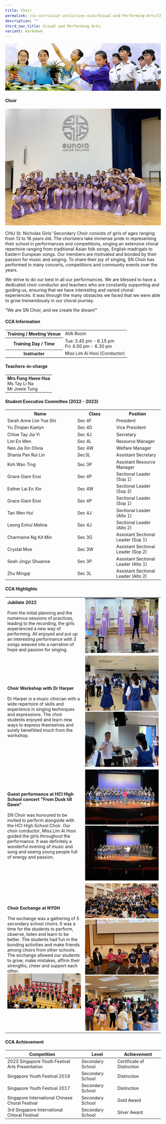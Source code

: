 ```yaml
---
title: Choir
permalink: /co-curricular-activities-ccas/Visual-and-Performing-Arts/Choir/
description: ""
third_nav_title: Visual and Performing Arts
variant: markdown
---
```

![](/images/01%20Banner%20Photos/05%20subpage%20cca.jpg)

#### **Choir**

![Choir 230527](/images/06%20CCA/VPA%20Choir/choir%20230527.jpeg)

CHIJ St. Nicholas Girls’ Secondary Choir consists of girls of ages ranging from 13 to 16 years old. The choristers take immense pride in representing their school in performances and competitions, singing an extensive choral repertoire ranging from traditional Asian folk songs, English madrigals to Eastern European songs. Our members are motivated and bonded by their passion for music and singing. To share their joy of singing, SN Choir has performed in many concerts, competitions and community events over the years.

We strive to do our best in all our performances. We are blessed to have a dedicated choir conductor and teachers who are constantly supporting and guiding us, ensuring that we have interesting and varied choral experiences. It was through the many obstacles we faced that we were able to grow tremendously in our choral journey.

"We are SN Choir, and we create the dream!"

 #### **CCA Information**

<table style="width:100%">
<tbody>
<tr><th>Training / Meeting Venue</th>
<td>AVA Room</td></tr>
<tr><th>Training Day / Time</th>
<td>Tue: 3.45 pm - 6.15 pm<br>Fri: 4.00 pm - 6.30 pm</td></tr>
<tr><th>Instructor</th>
<td>Miss Lim Ai Hooi (Conductor)</td></tr>
</tbody>
</table>

#### **Teachers-in-charge**

<table style="width:100%">
<tbody>
<tr>
<td><b>Mrs Fung Hwee Hua</b><br>Ms Tay Li Na<br>Mr Jowie Tung</td>
</tr>
</tbody>
</table>

#### **Student Executive Committee (2022 - 2023)**

<table style="width:100%">
<tbody>
<tr>
<th style="width:45%">Name</th>
<th style="width:25%">Class</th> 
<th style="width:30%">Position</th>
</tr>
<tr><td>Sarah Anne Lim Yue Shi</td><td>Sec 4F</td><td>President</td></tr>
<tr><td>Yu Zhiqian Kaelyn</td><td>Sec 4D</td><td>Vice President</td></tr>
<tr><td>Chloe Tay Jia Yi</td><td>Sec 4J</td><td>Secretary</td></tr>
<tr><td>Lim En Wen</td><td>Sec 4L</td><td>Resource Manager</td></tr>
<tr><td>Neo Jia Xin Olivia</td><td>Sec 4W</td><td>Welfare Manager</td></tr>
<tr><td>Shania Pan Rui Lin</td><td>Sec3L</td><td>Assistant Secretary</td></tr>
<tr><td>Koh Wan Ting</td><td>Sec 3P</td><td>Assistant Resource Manager</td></tr>
<tr><td>Grace Giam Enxi</td><td>Sec 4P</td><td>Sectional Leader (Sop 1)</td></tr>
<tr><td>Esther Lai En Xin</td><td>Sec 4W</td><td>Sectional Leader (Sop 2)</td></tr>
<tr><td>Grace Giam Enxi</td><td>Sec 4P</td><td>Sectional Leader (Sop 1)</td></tr>
<tr><td>Tan Wen Hui</td><td>Sec 4J</td><td>Sectional Leader (Alto 1)</td></tr>
<tr><td>Leong Enhui Melina</td><td>Sec 4J</td><td>Sectional Leader (Alto 2)</td></tr>
<tr><td>Charmaine Ng Kit Min</td><td>Sec 3G</td><td>Assistant Sectional Leader (Sop 1)</td></tr>
<tr><td>Crystal Moe</td><td>Sec 3W</td><td>Assistant Sectional Leader (Sop 2)</td></tr>
<tr><td>Seah Jingyi Shuanne</td><td>Sec 3P</td><td>Assistant Sectional Leader (Alto 1)</td></tr>
<tr><td>Zhu Mingqi</td><td>Sec 3L</td><td>Assistant Sectional Leader (Alto 2)</td></tr>
</tbody>
</table>


#### **CCA Highlights**

<table style="width:100%">
<tbody>
<tr>
<td style="width:50%"><b>Jubilate 2022</b><br><br>From the initial planning and the numerous sessions of practices, leading to the recording, the girls experienced a new way of performing. All enjoyed and put up an interesting performance with 3 songs weaved into a narration of hope and passion for singing.</td>
<td><img src="/images/06%20CCA/VPA%20Choir/picture%203.jpg"></td></tr>

<tr>
<td style="width:50%"><b>Choir Workshop with Dr Harper</b><br><br>Dr Harper is a music clinician with a wide repertoire of skills and experience in singing techniques and expressions. The choir students enjoyed and learn new ways to express themselves and surely benefitted much from the workshop.</td>
<td><img src="/images/06%20CCA/VPA%20Choir/picture%205.jpg"><br>
	<img src="/images/06%20CCA/VPA%20Choir/picture%204.jpg"></td></tr>

<tr>
<td style="width:50%"><b>Guest performance at HCI High School concert "From Dusk till Dawn"</b><br><br>SN Choir was honoured to be invited to perform alongside with the HCI High School Choir. Our choir conductor, Miss Lim Ai Hooi guided the girls throughout the performance. It was definitely a wonderful evening of music and song and seeing young people full of energy and passion.</td>
<td><img src="/images/06%20CCA/VPA%20Choir/picture%207.jpg"><br>
	<img src="/images/06%20CCA/VPA%20Choir/picture%206.jpg"></td></tr>

<tr>
<td style="width:50%"><b>Choir Exchange at NYGH</b><br><br>The exchange was a gathering of 5 secondary school choirs. It was a time for the students to perform, observe, listen and learn to be better. The students had fun in the bonding activities and make friends among choirs from other schools. The exchange allowed our students to grow, make mistakes, affirm their strengths, cheer and support each other.<br>
<img src="/images/06%20CCA/VPA%20Choir/picture%209.jpg"><br></td>
<td><img src="/images/06%20CCA/VPA%20Choir/picture%2011.jpg">
<img src="/images/06%20CCA/VPA%20Choir/picture%208.jpg">
<img src="/images/06%20CCA/VPA%20Choir/picture%2010.jpg"></td></tr>
	
</tbody></table>


#### **CCA Achievement**


| Competition | Level | Achievement |
| -------- | -------- | -------- |
| 2023 Singapore Youth Festival<br>Arts Presentation     | Secondary School     | Certificate of Distinction     |
| Singapore Youth Festival 2019     | Secondary School     | Distinction     |
| Singapore Youth Festival 2017     | Secondary School     | Distinction     |
| Singapore International Chinese Choral Festival     | Secondary School     | Gold Award     |
| 3rd Singapore International Chloral Festival    | Secondary School     | Silver Award     |